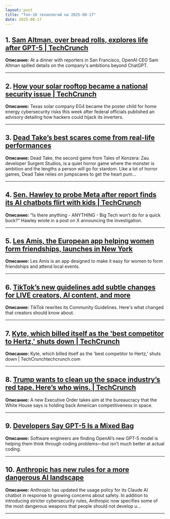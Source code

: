 ```yaml
---
layout: post
title: "Топ-10 технологий на 2025-08-17"
date: 2025-08-17
---
```


## 1. [Sam Altman, over bread rolls, explores life after GPT-5 | TechCrunch](https://techcrunch.com/2025/08/15/sam-altman-over-bread-rolls-explores-life-after-gpt-5/)

**Описание:** At a dinner with reporters in San Francisco, OpenAI CEO Sam Altman spilled details on the company's ambitions beyond ChatGPT.

---

## 2. [How your solar rooftop became a national security issue | TechCrunch](https://techcrunch.com/2025/08/15/how-your-solar-rooftop-became-a-national-security-issue/)

**Описание:** Texas solar company EG4 became the poster child for home energy cybersecurity risks this week after federal officials published an advisory detailing how hackers could hijack its inverters.

---

## 3. [Dead Take’s best scares come from real-life performances](https://www.theverge.com/games/760213/dead-take-review-fmv-horror-game-ben-starr)

**Описание:** Dead Take, the second game from Tales of Kenzera: Zau developer Surgent Studios, is a quiet horror game where the monster is ambition and the lengths a person will go for stardom. Like a lot of horror games, Dead Take relies on jumpscares to get the heart pum…

---

## 4. [Sen. Hawley to probe Meta after report finds its AI chatbots flirt with kids | TechCrunch](https://techcrunch.com/2025/08/15/sen-hawley-to-probe-meta-after-report-finds-its-ai-chatbots-flirt-with-kids/)

**Описание:** “Is there anything - ANYTHING - Big Tech won’t do for a quick buck?” Hawley wrote in a post on X announcing the investigation.

---

## 5. [Les Amis, the European app helping women form friendships, launches in New York](https://techcrunch.com/2025/08/15/les-amis-the-european-app-helping-women-form-friendships-launches-in-new-york/)

**Описание:** Les Amis is an app designed to make it easy for women to form friendships and attend local events.

---

## 6. [TikTok’s new guidelines add subtle changes for LIVE creators, AI content, and more](https://techcrunch.com/2025/08/15/tiktoks-new-guidelines-add-subtle-changes-for-live-creators-ai-content-and-more/)

**Описание:** TikTok rewrites its Community Guidelines. Here's what changed that creators should know about.

---

## 7. [Kyte, which billed itself as the 'best competitor to Hertz,' shuts down | TechCrunch](https://techcrunch.com/2025/08/15/kyte-which-billed-itself-as-the-best-competitor-to-hertz-shuts-down/)

**Описание:** Kyte, which billed itself as the 'best competitor to Hertz,' shuts down | TechCrunchtechcrunch.com

---

## 8. [Trump wants to clean up the space industry’s red tape. Here’s who wins. | TechCrunch](https://techcrunch.com/2025/08/15/trump-wants-to-clean-up-the-space-industrys-red-tape-heres-who-wins/)

**Описание:** A new Executive Order takes aim at the bureaucracy that the White House says is holding back American competitiveness in space.

---

## 9. [Developers Say GPT-5 Is a Mixed Bag](https://www.wired.com/story/gpt-5-coding-review-software-engineering/)

**Описание:** Software engineers are finding OpenAI’s new GPT-5 model is helping them think through coding problems—but isn’t much better at actual coding.

---

## 10. [Anthropic has new rules for a more dangerous AI landscape](https://www.theverge.com/news/760080/anthropic-updated-usage-policy-dangerous-ai-landscape)

**Описание:** Anthropic has updated the usage policy for its Claude AI chatbot in response to growing concerns about safety. In addition to introducing stricter cybersecurity rules, Anthropic now specifies some of the most dangerous weapons that people should not develop u…

---

